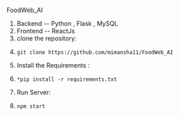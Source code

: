 FoodWeb_AI

1. Backend -- Python , Flask , MySQL
2. Frontend -- ReactJs
3. clone the repository:
4.     git clone https://github.com/mimansha11/FoodWeb_AI
5. Install the Requirements :
6.     *pip install -r requirements.txt
7. Run Server:
8.     npm start
